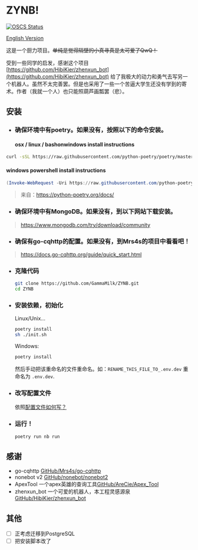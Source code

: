 # ZYNB!

[![OSCS Status](https://www.oscs1024.com/platform/badge/GammaMilk/ZYNB.svg?size=small)](https://www.oscs1024.com/project/GammaMilk/ZYNB?ref=badge_small)

[English Version](./docs/README.ENG.md)

这是一个厨力项目。~~单纯是觉得隔壁的小真寻真是太可爱了QwQ！~~

受到一些同学的启发，感谢这个项目 [https://github.com/HibiKier/zhenxun_bot](https://github.com/HibiKier/zhenxun_bot) 给了我极大的动力和勇气去写另一个机器人。虽然不太完善罢。但是也采用了一些一个苦逼大学生还没有学到的寄术。作者（我就一个人）也只能照葫芦画瓢罢（悲）。

## 安装


- ### 确保环境中有poetry。如果没有，按照以下的命令安装。

  #### osx / linux / bashonwindows install instructions

```sh
curl -sSL https://raw.githubusercontent.com/python-poetry/poetry/master/get-poetry.py | python -
```

  #### windows powershell install instructions

```powershell
(Invoke-WebRequest -Uri https://raw.githubusercontent.com/python-poetry/poetry/master/get-poetry.py -UseBasicParsing).Content | python -
```

>来自：https://python-poetry.org/docs/

- ### 确保环境中有MongoDB。如果没有，到以下网站下载安装。

> https://www.mongodb.com/try/download/community

- ### 确保有go-cqhttp的配置。如果没有，到Mrs4s的项目中看看吧！

> https://docs.go-cqhttp.org/guide/quick_start.html

- ### 克隆代码

  ```sh
  git clone https://github.com/GammaMilk/ZYNB.git
  cd ZYNB
  ```

- ### 安装依赖，初始化

  Linux/Unix...

  ```sh
  poetry install
  sh ./init.sh
  ```

  Windows:
  ```powershell
  poetry install
  ```

  然后手动把该重命名的文件重命名。如：`RENAME_THIS_FILE_TO_.env.dev` 重命名为 `.env.dev`.


- ### 改写配置文件

  依照[配置文件如何写？](./docs/config.md)

- ### 运行！

  ```sh
  poetry run nb run
  ```

## 感谢

- go-cqhttp [GitHub/Mrs4s/go-cqhttp](https://github.com/Mrs4s/go-cqhttp)
- nonebot v2 [GitHub/nonebot/nonebot2](https://github.com/nonebot/nonebot2)
- ApexTool 一个apex英雄的查询工具[GitHub/AreCie/Apex_Tool](https://github.com/AreCie/Apex_Tool)
- zhenxun_bot 一个可爱的机器人，本工程灵感源泉 [GitHub/HibiKier/zhenxun_bot](https://github.com/HibiKier/zhenxun_bot)


## 其他
- [ ] 正考虑迁移到PostgreSQL
- [ ] 把安装脚本改了